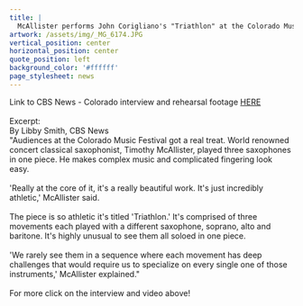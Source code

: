 ```yaml
---
title: |
  McAllister performs John Corigliano's "Triathlon" at the Colorado Music Festival
artwork: /assets/img/_MG_6174.JPG
vertical_position: center
horizontal_position: center
quote_position: left
background_color: '#ffffff'
page_stylesheet: news
---
```

Link to CBS News - Colorado interview and rehearsal footage [HERE](https://www.cbsnews.com/colorado/news/colorado-music-festival-saxophonist-timothy-mcallister/)<br>
<br>
Excerpt:<br>
By Libby Smith, CBS News<br>
"Audiences at the Colorado Music Festival got a real treat. World renowned concert classical saxophonist, Timothy McAllister, played three saxophones in one piece. He makes complex music and complicated fingering look easy.<br>
<br>
'Really at the core of it, it's a really beautiful work. It's just incredibly athletic,' McAllister said.<br>
<br>
The piece is so athletic it's titled 'Triathlon.' It's comprised of three movements each played with a different saxophone, soprano, alto and baritone. It's highly unusual to see them all soloed in one piece.<br>
<br>
'We rarely see them in a sequence where each movement has deep challenges that would require us to specialize on every single one of those instruments,' McAllister explained."<br>
<br>
For more click on the interview and video above!

